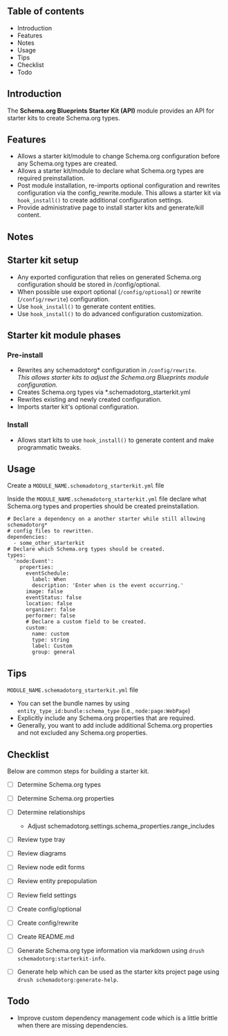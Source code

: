 Table of contents
-----------------

* Introduction
* Features
* Notes
* Usage
* Tips
* Checklist
* Todo


Introduction
------------

The **Schema.org Blueprints Starter Kit (API)** module provides an API for 
starter kits to create Schema.org types.


Features
--------

- Allows a starter kit/module to change Schema.org configuration before any
  Schema.org types are created.
- Allows a starter kit/module to declare what Schema.org types are required
  preinstallation.
- Post module installation, re-imports optional configuration and rewrites 
  configuration via the config_rewrite.module. This allows a starter kit
  via `hook_install()` to create additional configuration settings.
- Provide administrative page to install starter kits and generate/kill content. 


Notes
-----

## Starter kit setup

- Any exported configuration that relies on generated Schema.org configuration
  should be stored in /config/optional.
- When possible use export optional (`/config/optional`) 
  or rewrite (`/config/rewrite`) configuration.
- Use `hook_install()` to generate content entities.
- Use `hook_install()` to do advanced configuration customization.

## Starter kit module phases

### Pre-install

- Rewrites any schemadotorg* configuration in `/config/rewrite`.   
  _This allows starter kits to adjust the 
   Schema.org Blueprints module configuration._
- Creates Schema.org types via *.schemadotorg_starterkit.yml
- Rewrites existing and newly created configuration.
- Imports starter kit's optional configuration.  

### Install

- Allows start kits to use `hook_install()` to generate content and make
  programmatic tweaks.

  
Usage
-----

Create a `MODULE_NAME.schemadotorg_starterkit.yml` file

Inside the `MODULE_NAME.schemadotorg_starterkit.yml` file declare what 
Schema.org types and properties should be created preinstallation.

```
# Declare a dependency on a another starter while still allowing schemadotorg*
# config files to rewritten.
dependencies:
  - some_other_starterkit
# Declare which Schema.org types should be created.
types:
  'node:Event':
    properties:
      eventSchedule:
        label: When
        description: 'Enter when is the event occurring.'
      image: false
      eventStatus: false
      location: false
      organizer: false
      performer: false
      # Declare a custom field to be created.
      custom:
        name: custom
        type: string
        label: Custom
        group: general
```


Tips
----

`MODULE_NAME.schemadotorg_starterkit.yml` file

- You can set the bundle names by using `entity_type_id:bundle:schema_type` 
  (i.e., `node:page:WebPage`)
- Explicitly include any Schema.org properties that are required.
- Generally, you want to add include additional Schema.org properties 
  and not excluded any Schema.org properties. 


Checklist
---------

Below are common steps for building a starter kit.

- [ ] Determine Schema.org types
- [ ] Determine Schema.org properties
- [ ] Determine relationships
  - Adjust schemadotorg.settings.schema_properties.range_includes
- [ ] Review type tray
- [ ] Review diagrams
- [ ] Review node edit forms
- [ ] Review entity prepopulation
- [ ] Review field settings
- [ ] Create config/optional
- [ ] Create config/rewrite
- [ ] Create README.md
- [ ] Generate Schema.org type information via markdown using `drush schemadotorg:starterkit-info`.
- [ ] Generate help which can be used as the starter kits project page using `drush schemadotorg:generate-help`.


Todo
----

- Improve custom dependency management code which is a little brittle when
  there are missing dependencies.
